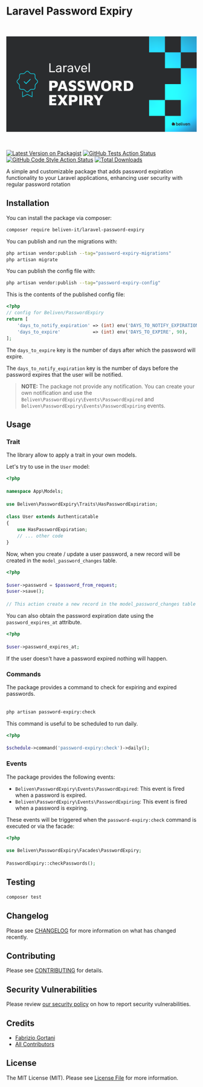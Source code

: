 # Laravel Password Expiry

<br>
<p align="center"><img src="./repo/banner.png" /></p>
<br>
    
<p align="center">

[![Latest Version on Packagist](https://img.shields.io/packagist/v/beliven-it/laravel-password-expiry.svg?style=for-the-badge&labelColor=2a2c2e&color=0fbccd)](https://packagist.org/packages/beliven-it/laravel-password-expiry)
[![GitHub Tests Action Status](https://img.shields.io/github/actions/workflow/status/beliven-it/laravel-password-expiry/run-tests.yml?branch=main&label=tests&style=for-the-badge&labelColor=2a2c2e&color=0fbccd)](https://github.com/beliven-it/laravel-password-expiry/actions?query=workflow%3Arun-tests+branch%3Amain)
[![GitHub Code Style Action Status](https://img.shields.io/github/actions/workflow/status/beliven-it/laravel-password-expiry/fix-php-code-style-issues.yml?branch=main&label=code%20style&style=for-the-badge&labelColor=2a2c2e&color=0fbccd)](https://github.com/beliven-it/laravel-password-expiry/actions?query=workflow%3A"Fix+PHP+code+style+issues"+branch%3Amain)
[![Total Downloads](https://img.shields.io/packagist/dt/beliven-it/laravel-password-expiry.svg?style=for-the-badge&labelColor=2a2c2e&color=0fbccd)](https://packagist.org/packages/beliven-it/laravel-password-expiry)

</p>

A simple and customizable package that adds password expiration functionality to your Laravel applications, enhancing user security with regular password rotation

## Installation

You can install the package via composer:

```bash
composer require beliven-it/laravel-password-expiry
```

You can publish and run the migrations with:

```bash
php artisan vendor:publish --tag="password-expiry-migrations"
php artisan migrate
```

You can publish the config file with:

```bash
php artisan vendor:publish --tag="password-expiry-config"
```

This is the contents of the published config file:

```php
<?php
// config for Beliven/PasswordExpiry
return [
    'days_to_notify_expiration' => (int) env('DAYS_TO_NOTIFY_EXPIRATION', 7),
    'days_to_expire'            => (int) env('DAYS_TO_EXPIRE', 90),
];
```

The `days_to_expire` key is the number of days after which the password will expire.

The `days_to_notify_expiration` key is the number of days before the password expires that the user will be notified.

> **NOTE:** 
> The package not provide any notification. 
> You can create your own notification and use the `Beliven\PasswordExpiry\Events\PasswordExpired` and `Beliven\PasswordExpiry\Events\PasswordExpiring` events.

## Usage

### Trait

The library allow to apply a trait in your own models.

Let's try to use in the `User` model:

```php
<?php

namespace App\Models;

use Beliven\PasswordExpiry\Traits\HasPasswordExpiration;

class User extends Authenticatable
{
    use HasPasswordExpiration;
    // ... other code
}
```

Now, when you create / update a user password, a new record will be created in the `model_password_changes` table.

```php
<?php

$user->password = $password_from_request;
$user->save();

// This action create a new record in the model_password_changes table
```

You can also obtain the password expiration date using the `password_expires_at` attribute.

```php
<?php

$user->password_expires_at;

```

If the user doesn't have a password expired nothing will happen.

### Commands

The package provides a command to check for expiring and expired passwords.

```bash

php artisan password-expiry:check

```

This command is useful to be scheduled to run daily.

```php
<?php

$schedule->command('password-expiry:check')->daily();

```

### Events

The package provides the following events:

- `Beliven\PasswordExpiry\Events\PasswordExpired`: This event is fired when a password is expired.
- `Beliven\PasswordExpiry\Events\PasswordExpiring`: This event is fired when a password is expiring.

These events will be triggered when the `password-expiry:check` command is executed or via the facade:

```php
<?php

use Beliven\PasswordExpiry\Facades\PasswordExpiry;

PasswordExpiry::checkPasswords();
```

## Testing

```bash
composer test
```

## Changelog

Please see [CHANGELOG](CHANGELOG.md) for more information on what has changed recently.

## Contributing

Please see [CONTRIBUTING](https://github.com/beliven-it/.github/blob/main/CONTRIBUTING.md) for details.

## Security Vulnerabilities

Please review [our security policy](../../security/policy) on how to report security vulnerabilities.

## Credits

- [Fabrizio Gortani](https://github.com/beliven-it)
- [All Contributors](../../contributors)

## License

The MIT License (MIT). Please see [License File](LICENSE.md) for more information.
